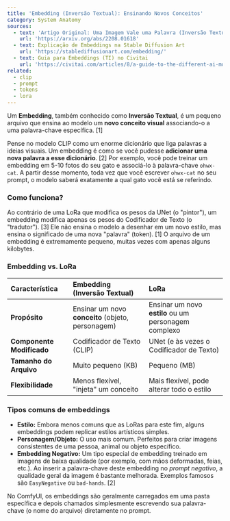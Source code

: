 ```yaml
---
title: 'Embedding (Inversão Textual): Ensinando Novos Conceitos'
category: System Anatomy
sources:
  - text: 'Artigo Original: Uma Imagem Vale uma Palavra (Inversão Textual)'
    url: 'https://arxiv.org/abs/2208.01618'
  - text: Explicação de Embeddings na Stable Diffusion Art
    url: 'https://stablediffusionart.com/embedding/'
  - text: Guia para Embeddings (TI) no Civitai
    url: 'https://civitai.com/articles/8/a-guide-to-the-different-ai-model-types'
related:
  - clip
  - prompt
  - tokens
  - lora
---
```


Um **Embedding**, também conhecido como **Inversão Textual**, é um pequeno arquivo que ensina ao modelo um **novo conceito visual** associando-o a uma palavra-chave específica. [1]

Pense no modelo CLIP como um enorme dicionário que liga palavras a ideias visuais. Um embedding é como se você pudesse **adicionar uma nova palavra a esse dicionário**. [2] Por exemplo, você pode treinar um embedding em 5-10 fotos do seu gato e associá-lo à palavra-chave `ohwx-cat`. A partir desse momento, toda vez que você escrever `ohwx-cat` no seu prompt, o modelo saberá exatamente a qual gato você está se referindo.

### Como funciona?

Ao contrário de uma LoRa que modifica os pesos da UNet (o "pintor"), um embedding modifica apenas os pesos do Codificador de Texto (o "tradutor"). [3] Ele não ensina o modelo a desenhar em um novo estilo, mas ensina o significado de uma nova "palavra" (token). [1] O arquivo de um embedding é extremamente pequeno, muitas vezes com apenas alguns kilobytes.

### Embedding vs. LoRa

| Característica | Embedding (Inversão Textual) | LoRa |
| :--- | :--- | :--- |
| **Propósito** | Ensinar um novo **conceito** (objeto, personagem) | Ensinar um novo **estilo** ou um personagem complexo |
| **Componente Modificado** | Codificador de Texto (CLIP) | UNet (e às vezes o Codificador de Texto) |
| **Tamanho do Arquivo** | Muito pequeno (KB) | Pequeno (MB) |
| **Flexibilidade** | Menos flexível, "injeta" um conceito | Mais flexível, pode alterar todo o estilo |

### Tipos comuns de embeddings

- **Estilo:** Embora menos comuns que as LoRas para este fim, alguns embeddings podem replicar estilos artísticos simples.
- **Personagem/Objeto:** O uso mais comum. Perfeitos para criar imagens consistentes de uma pessoa, animal ou objeto específico.
- **Embedding Negativo:** Um tipo especial de embedding treinado em imagens de baixa qualidade (por exemplo, com mãos deformadas, feias, etc.). Ao inserir a palavra-chave deste embedding no *prompt negativo*, a qualidade geral da imagem é bastante melhorada. Exemplos famosos são `EasyNegative` ou `bad-hands`. [2]

No ComfyUI, os embeddings são geralmente carregados em uma pasta específica e depois chamados simplesmente escrevendo sua palavra-chave (o nome do arquivo) diretamente no prompt.
